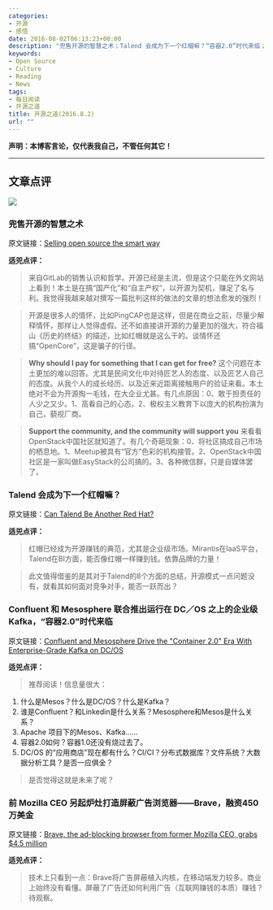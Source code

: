 ```yaml
---
categories:
- 开源
- 感悟
date: 2016-08-02T06:13:23+08:00
description: "兜售开源的智慧之术；Talend 会成为下一个红帽嘛？“容器2.0”时代来临；前 Mozilla CEO 另起炉灶打造屏蔽广告浏览器——Brave"
keywords:
- Open Source
- Culture
- Reading
- News
tags:
- 每日阅读
- 开源之道
title: 开源之道(2016.8.2)
url: ""
---
```


**声明：本博客言论，仅代表我自己，不管任何其它！**

---

## 文章点评

![](https://opensource.com/sites/default/files/styles/image-full-size/public/images/business/osdc_whitehurst_money.png?itok=Xqow4bzq)

### 兜售开源的智慧之术

原文链接：[Selling open source the smart way](https://opensource.com/business/16/8/selling-open-source-smart-way)

**适兕点评：**

> 来自GitLab的销售认识和哲学。开源已经是主流，但是这个只能在外文网站上看到！本土是在搞“国产化”和“自主产权”，以开源为契机，赚足了名与利。我觉得我越来越对撰写一篇批判这样的做法的文章的想法愈发的强烈！

> 开源是很多人的情怀，比如PingCAP也是这样，但是在商业之前，尽量少解释情怀，那样让人觉得虚假。还不如直接讲开源的力量更加的强大，符合福山《历史的终结》的描述，比如红帽就是这么干的。谈情怀还搞“OpenCore”，这是骗子的行径。

>**Why should I pay for something that I can get for free?** 这个问题在本土更加的难以回答。尤其是民间文化中对待匠艺人的态度、以及匠艺人自己的态度。从我个人的成长经历、以及近来近距离接触用户的验证来看。本土绝对不会为开源掏一毛钱，在大企业尤甚。有几点原因：0、敢于担责任的人少之又少。1、高看自己的心态。2、极权主义教育下以庞大的机构扮演为自己，藐视厂商。

> **Support the community, and the community will support you** 来看看OpenStack中国社区就知道了。有几个奇葩现象：0、将社区搞成自己市场的栖息地。1、Meetup被具有“官方”色彩的机构接管。2、OpenStack中国社区是一家叫做EasyStack的公司搞的。3、各种微信群，只是自媒体罢了。

### Talend 会成为下一个红帽嘛？

原文链接：[Can Talend Be Another Red Hat?](http://www.forbes.com/sites/danwoods/2016/07/31/can-talend-be-another-red-hat/#3194422a7425)

**适兕点评：**

> 红帽已经成为开源赚钱的典范，尤其是企业级市场。Mirantis在IaaS平台，Talend在BI方面，能否像红帽一样赚到钱。依靠品牌的力量！

> 此文值得借鉴的是其对于Talend的8个方面的总结，开源模式一点问题没有，就看其如何面对竞争对手，能否一跃而出？


### Confluent 和 Mesosphere 联合推出运行在 DC／OS 之上的企业级 Kafka，“容器2.0”时代来临

原文链接：[Confluent and Mesosphere Drive the "Container 2.0" Era With Enterprise-Grade Kafka on DC/OS](http://www.marketwired.com/press-release/confluent-mesosphere-drive-container-20-era-with-enterprise-grade-kafka-on-dc-os-2146852.htm)

**适兕点评：**

> 推荐阅读！信息量很大：

1. 什么是Mesos？什么是DC/OS？什么是Kafka？
2. 谁是Confluent？和Linkedin是什么关系？Mesosphere和Mesos是什么关系？
3. Apache 项目下的Mesos、Kafka......
4. 容器2.0如何？容器1.0还没有烧过去了。
5. DC/OS 的“应用商店”现在都有什么？CI/CI？分布式数据库？文件系统？大数据分析工具？是否一应俱全？

> 是否觉得这就是未来了呢？

### 前 Mozilla CEO 另起炉灶打造屏蔽广告浏览器——Brave，融资450万美金

原文链接：[Brave, the ad-blocking browser from former Mozilla CEO, grabs $4.5 million](https://techcrunch.com/2016/08/01/brave-the-ad-blocking-browser-from-former-mozilla-ceo-grabs-4-5-million/)

**适兕点评：**

> 技术上只看到一点：Brave将广告屏蔽植入内核，在移动端发力较多。商业上始终没有看懂。屏蔽了广告还如何利用广告（互联网赚钱的本质）赚钱？待观察。

